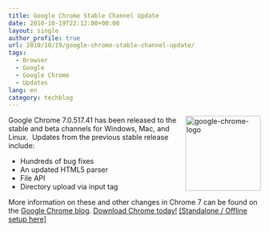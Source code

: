 ```yaml
---
title: Google Chrome Stable Channel Update
date: 2010-10-19T22:12:00+00:00
layout: single
author_profile: true
url: 2010/10/19/google-chrome-stable-channel-update/
tags:
  - Browser
  - Google
  - Google Chrome
  - Updates
lang: en
category: techblog
---
```

[<img title="google-chrome-logo" border="0" alt="google-chrome-logo" align="right" src="http://lh3.ggpht.com/_vaUVXcmC3OI/TL4QuQEHAfI/AAAAAAAACxo/0_gQOE3QG_g/google-chrome-logo_thumb%5B1%5D.png?imgmax=800" width="150" height="150" />](http://lh4.ggpht.com/_vaUVXcmC3OI/TL4QqQdg2rI/AAAAAAAACxk/AT65YzgFLqY/s1600-h/google-chrome-logo%5B3%5D.png)Google Chrome 7.0.517.41 has been released to the stable and beta channels for Windows, Mac, and Linux.  Updates from the previous stable release include:

  * Hundreds of bug fixes
  * An updated HTML5 parser
  * File API
  * Directory upload via input tag

More information on these and other changes in Chrome 7 can be found on the [Google Chrome blog](http://chrome.blogspot.com/). [Download Chrome today!](http://www.google.com/chrome) <a href="http://www.google.com/chrome/eula.html?standalone=1" target="_blank">[Standalone / Offline setup here]</a>